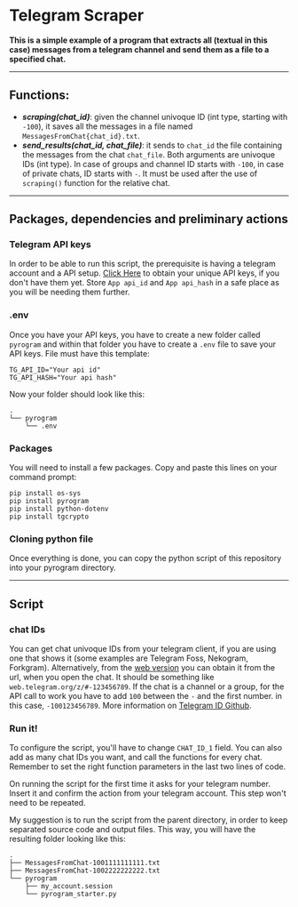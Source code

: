 # Telegram Scraper

**This is a simple example of a program that extracts all (textual in this case) messages from a telegram channel and send them as a file to a specified chat.**

***
## Functions:
* ***scraping(chat_id)***: given the channel univoque ID (int type, starting with `-100`), it saves all the messages in a file named `MessagesFromChat{chat_id}.txt`.
* ***send_results(chat_id, chat_file)***: it sends to `chat_id` the file containing the messages from the chat `chat_file`. Both arguments are univoque IDs (int type). In case of groups and channel ID starts with `-100`, in case of private chats, ID starts with `-`. It must be used after the use of `scraping()` function for the relative chat.

***
## Packages, dependencies and preliminary actions

### Telegram API keys
In order to be able to run this script, the prerequisite is having a telegram account and a API setup. [Click Here](https://core.telegram.org/api/obtaining_api_id) to obtain your unique API keys, if you don't have them yet. Store `App api_id` and `App api_hash` in a safe place as you will be needing them further.

### .env
Once you have your API keys, you have to create a new folder called `pyrogram` and within that folder you have to create a `.env` file to save your API keys. File must have this template:
```
TG_API_ID="Your api id" 
TG_API_HASH="Your api hash"
```

Now your folder should look like this:
```
.
└── pyrogram
    └── .env
```

### Packages
You will need to install a few packages. Copy and paste this lines on your command prompt:
```
pip install os-sys 
pip install pyrogram 
pip install python-dotenv
pip install tgcrypto
```

### Cloning python file
Once everything is done, you can copy the python script of this repository into your pyrogram directory.
***
## Script

### chat IDs
You can get chat univoque IDs from your telegram client, if you are using one that shows it (some examples are Telegram Foss, Nekogram, Forkgram). Alternatively, from the [web version](web.telegram.org) you can obtain it from the url, when you open the chat. It should be something like `web.telegram.org/z/#-123456789`. If the chat is a channel or a group, for the API call to work you have to add `100` between the `-` and the first number. in this case, `-100123456789`. More information on [Telegram ID Github](https://github.com/GabrielRF/telegram-id#web-channel-id).

### Run it!

To configure the script, you'll have to change `CHAT_ID_1` field. You can also add as many chat IDs you want, and call the functions for every chat. Remember to set the right function parameters in the last two lines of code.

On running the script for the first time it asks for your telegram number. Insert it and confirm the action from your telegram account. 
This step won't need to be repeated.

My suggestion is to run the script from the parent directory, in order to keep separated source code and output files.
This way, you will have the resulting folder looking like this:
```
.
├── MessagesFromChat-1001111111111.txt
├── MessagesFromChat-1002222222222.txt
└── pyrogram
    ├── my_account.session
    └── pyrogram_starter.py
```
